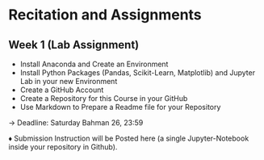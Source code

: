 # Recitation and Assignments 

## Week 1 (Lab Assignment)  

* Install Anaconda and Create an Environment    
* Install Python Packages (Pandas, Scikit-Learn, Matplotlib) and Jupyter Lab in your new Environment    
* Create a GitHub Account    
* Create a Repository for this Course in your GitHub  
* Use Markdown to Prepare a Readme file for your Repository   

-> Deadline: Saturday Bahman 26, 23:59 

&diams; Submission Instruction will be Posted here (a single Jupyter-Notebook inside your repository in Github).
